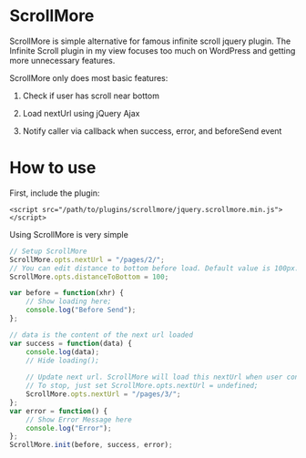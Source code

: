 ScrollMore
==========

ScrollMore is simple alternative for famous infinite scroll jquery plugin. The Infinite Scroll plugin in my view focuses too much on WordPress and getting more unnecessary features.

ScrollMore only does most basic features:

1) Check if user has scroll near bottom

2) Load nextUrl using jQuery Ajax

3) Notify caller via callback when success, error, and beforeSend event

How to use
==========

First, include the plugin:

	<script src="/path/to/plugins/scrollmore/jquery.scrollmore.min.js"></script>

Using ScrollMore is very simple

```javascript
// Setup ScrollMore
ScrollMore.opts.nextUrl = "/pages/2/";
// You can edit distance to bottom before load. Default value is 100px.
ScrollMore.opts.distanceToBottom = 100;

var before = function(xhr) {
    // Show loading here;
    console.log("Before Send");
};

// data is the content of the next url loaded
var success = function(data) {
    console.log(data);
    // Hide loading();
    
    // Update next url. ScrollMore will load this nextUrl when user continues scrolling to bottom.
    // To stop, just set ScrollMore.opts.nextUrl = undefined;
    ScrollMore.opts.nextUrl = "/pages/3/";
};
var error = function() {
    // Show Error Message here
    console.log("Error");
};
ScrollMore.init(before, success, error);
```